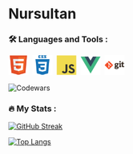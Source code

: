 # Nursultan 

### :hammer_and_wrench: Languages and Tools :
<div>
  <img src="https://github.com/devicons/devicon/blob/master/icons/html5/html5-original.svg" title="HTML5" alt="HTML" width="40" height="40"/>&nbsp;
  <img src="https://github.com/devicons/devicon/blob/master/icons/css3/css3-plain-wordmark.svg"  title="CSS3" alt="CSS" width="40" height="40"/>&nbsp;
  <img src="https://github.com/devicons/devicon/blob/master/icons/javascript/javascript-original.svg" title="JavaScript" alt="JavaScript" width="40" height="40"/>&nbsp;
  <img src="https://github.com/devicons/devicon/blob/master/icons/vuejs/vuejs-original.svg" title="Vue" alt="Vue" width="40" height="40"/>&nbsp;
  <img src="https://github.com/devicons/devicon/blob/master/icons/git/git-original-wordmark.svg" title="Git" **alt="Git" width="40" height="40"/>&nbsp;
</div>


![Codewars](https://github.r2v.ch/codewars?user=qwavy&stroke=%23BB432C)


### :fire: My Stats :
[![GitHub Streak](https://github-readme-streak-stats.herokuapp.com?user=qwavy)](https://git.io/streak-stats)

[![Top Langs](https://github-readme-stats.vercel.app/api/top-langs/?username=qwavy)](https://github.com/anuraghazra/github-readme-stats)
